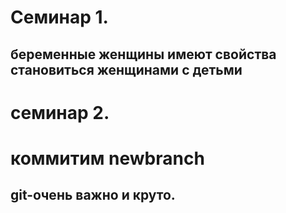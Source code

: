 # Семинар 1.

## беременные женщины имеют свойства становиться женщинами с детьми

# семинар 2.
# коммитим newbranch
## git-очень важно и круто.